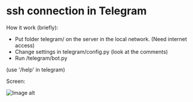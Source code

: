 # ssh connection in Telegram

How it work (briefly):
- Put folder telegram/ on the server in the local network. (Need internet access)
- Сhange settings in telegram/config.py (look at the comments)
- Run /telegram/bot.py

(use '/help' in telegram)

Screen:

![Image alt](https://raw.githubusercontent.com/vzemtsov/ssh-Connection-In-Telegram/master/screen.JPG)
